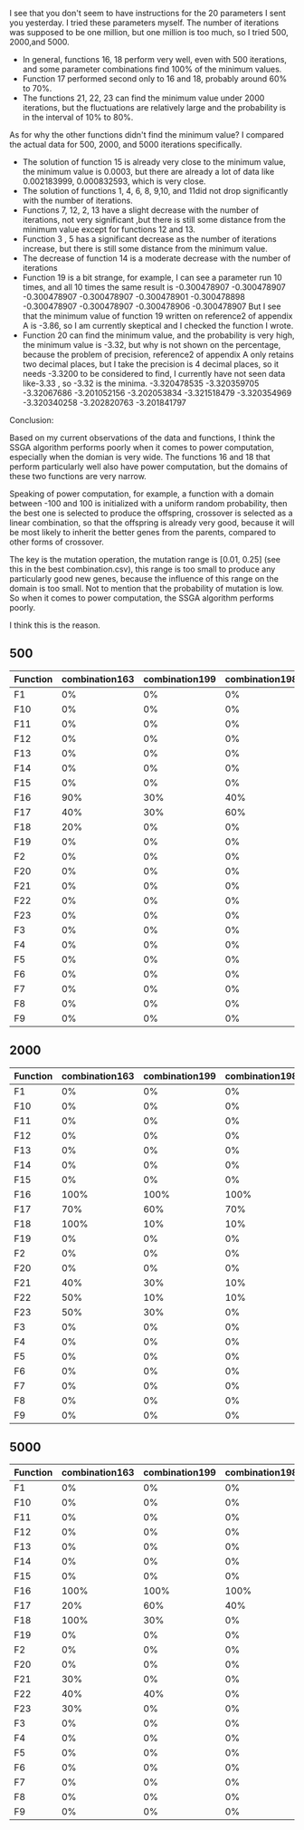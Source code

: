 I see that you don't seem to have instructions for the 20 parameters I sent you yesterday. I tried these parameters myself.
The number of iterations was supposed to be one million, but one million is too much, so I tried 500, 2000,and 5000.

- In general, functions 16, 18 perform very well, even with 500 iterations, and some parameter combinations find 100% of the minimum values.
- Function 17 performed second only to 16 and 18, probably around 60% to 70%.
- The functions 21, 22, 23 can find the minimum value under 2000 iterations, but the fluctuations are relatively large and the probability is in the interval of 10% to 80%.

As for why the other functions didn't find the minimum value? I compared the actual data for 500, 2000, and 5000 iterations specifically.

- The solution of function 15 is already very close to the minimum value, the minimum value is 0.0003, but there are already a lot of data like 0.002183999, 0.000832593, which is very close.
- The solution of functions 1, 4, 6, 8, 9,10, and 11did not drop significantly with the number of iterations.
- Functions 7, 12, 2, 13 have a slight decrease with the number of iterations, not very significant ,but there is still some distance from the minimum value except for functions 12 and 13.
- Function 3 , 5 has a significant decrease as the number of iterations increase, but there is still some distance from the minimum value.
- The decrease of function 14 is a moderate decrease with the number of iterations
- Function 19 is a bit strange, for example, I can see a parameter run 10 times, and all 10 times the same result is
  -0.300478907
  -0.300478907
  -0.300478907
  -0.300478907
  -0.300478901
  -0.300478898
  -0.300478907
  -0.300478907
  -0.300478906
  -0.300478907
  But I see that the minimum value of function 19 written on reference2 of appendix A is -3.86, so I am currently skeptical and I checked the function I wrote.
- Function 20 can find the minimum value, and the probability is very high, the minimum value is -3.32, but why is not shown on the percentage, because the problem of precision, reference2 of appendix A only retains two decimal places, but I take the precision is 4 decimal places, so it needs -3.3200 to be considered to find, I currently have not seen data like-3.33 , so -3.32 is the minima.
  -3.320478535
  -3.320359705
  -3.32067686
  -3.201052156
  -3.202053834
  -3.321518479
  -3.320354969
  -3.320340258
  -3.202820763
  -3.201841797

Conclusion:

Based on my current observations of the data and functions, I think the SSGA algorithm performs poorly when it comes to power computation, especially when the domian is very wide. The functions 16 and 18 that perform particularly well also have power computation, but the domains of these two functions are very narrow.

Speaking of power computation, for example, a function with a domain between -100 and 100 is initialized with a uniform random probability, then the best one is selected to produce the offspring, crossover is selected as a linear combination, so that the offspring is already very good, because it will be most likely to inherit the better genes from the parents, compared to other forms of crossover.

The key is the mutation operation, the mutation range is [0.01, 0.25] (see this in the best combination.csv), this range is too small to produce any particularly good new genes, because the influence of this range on the domain is too small. Not to mention that the probability of mutation is low. So when it comes to power computation, the SSGA algorithm performs poorly.

I think this is the reason.

## 500

| Function | combination163 | combination199 | combination198 | combination23 | combination22 | combination59 | combination95 | combination146 | combination164 | combination162 | combination145 | combination182 | combination144 | combination180 | combination181 | combination5 | combination41 | combination21 | combination110 | combination128 |
| -------- | -------------- | -------------- | -------------- | ------------- | ------------- | ------------- | ------------- | -------------- | -------------- | -------------- | -------------- | -------------- | -------------- | -------------- | -------------- | ------------ | ------------- | ------------- | -------------- | -------------- |
| F1       | 0%             | 0%             | 0%             | 0%            | 0%            | 0%            | 0%            | 0%             | 0%             | 0%             | 0%             | 0%             | 0%             | 0%             | 0%             | 0%           | 0%            | 0%            | 0%             | 0%             |
| F10      | 0%             | 0%             | 0%             | 0%            | 0%            | 0%            | 0%            | 0%             | 0%             | 0%             | 0%             | 0%             | 0%             | 0%             | 0%             | 0%           | 0%            | 0%            | 0%             | 0%             |
| F11      | 0%             | 0%             | 0%             | 0%            | 0%            | 0%            | 0%            | 0%             | 0%             | 0%             | 0%             | 0%             | 0%             | 0%             | 0%             | 0%           | 0%            | 0%            | 0%             | 0%             |
| F12      | 0%             | 0%             | 0%             | 0%            | 0%            | 0%            | 0%            | 0%             | 0%             | 0%             | 0%             | 0%             | 0%             | 0%             | 0%             | 0%           | 0%            | 0%            | 0%             | 0%             |
| F13      | 0%             | 0%             | 0%             | 0%            | 0%            | 0%            | 0%            | 0%             | 0%             | 0%             | 0%             | 0%             | 0%             | 0%             | 0%             | 0%           | 0%            | 0%            | 0%             | 0%             |
| F14      | 0%             | 0%             | 0%             | 0%            | 0%            | 0%            | 0%            | 0%             | 0%             | 0%             | 0%             | 0%             | 0%             | 0%             | 0%             | 0%           | 0%            | 0%            | 0%             | 0%             |
| F15      | 0%             | 0%             | 0%             | 0%            | 0%            | 0%            | 0%            | 0%             | 0%             | 0%             | 0%             | 0%             | 0%             | 0%             | 0%             | 0%           | 0%            | 0%            | 0%             | 0%             |
| F16      | 90%            | 30%            | 40%            | 90%           | 70%           | 100%          | 100%          | 100%           | 100%           | 10%            | 100%           | 90%            | 100%           | 100%           | 90%            | 80%          | 100%          | 20%           | 100%           | 100%           |
| F17      | 40%            | 30%            | 60%            | 40%           | 40%           | 20%           | 50%           | 50%            | 50%            | 40%            | 30%            | 60%            | 20%            | 70%            | 70%            | 70%          | 50%           | 30%           | 30%            | 30%            |
| F18      | 20%            | 0%             | 0%             | 50%           | 10%           | 40%           | 40%           | 100%           | 20%            | 0%             | 50%            | 0%             | 50%            | 0%             | 10%            | 30%          | 50%           | 0%            | 100%           | 90%            |
| F19      | 0%             | 0%             | 0%             | 0%            | 0%            | 0%            | 0%            | 0%             | 0%             | 0%             | 0%             | 0%             | 0%             | 0%             | 0%             | 0%           | 0%            | 0%            | 0%             | 0%             |
| F2       | 0%             | 0%             | 0%             | 0%            | 0%            | 0%            | 0%            | 0%             | 0%             | 0%             | 0%             | 0%             | 0%             | 0%             | 0%             | 0%           | 0%            | 0%            | 0%             | 0%             |
| F20      | 0%             | 0%             | 0%             | 0%            | 0%            | 0%            | 0%            | 10%            | 0%             | 0%             | 0%             | 10%            | 0%             | 0%             | 0%             | 0%           | 0%            | 0%            | 0%             | 0%             |
| F21      | 0%             | 0%             | 0%             | 0%            | 0%            | 0%            | 0%            | 0%             | 0%             | 0%             | 0%             | 0%             | 0%             | 0%             | 0%             | 0%           | 0%            | 0%            | 0%             | 0%             |
| F22      | 0%             | 0%             | 0%             | 0%            | 0%            | 0%            | 0%            | 0%             | 0%             | 0%             | 0%             | 0%             | 0%             | 0%             | 0%             | 0%           | 0%            | 0%            | 0%             | 0%             |
| F23      | 0%             | 0%             | 0%             | 0%            | 0%            | 0%            | 0%            | 0%             | 0%             | 0%             | 0%             | 0%             | 0%             | 0%             | 0%             | 0%           | 0%            | 0%            | 0%             | 0%             |
| F3       | 0%             | 0%             | 0%             | 0%            | 0%            | 0%            | 0%            | 0%             | 0%             | 0%             | 0%             | 0%             | 0%             | 0%             | 0%             | 0%           | 0%            | 0%            | 0%             | 0%             |
| F4       | 0%             | 0%             | 0%             | 0%            | 0%            | 0%            | 0%            | 0%             | 0%             | 0%             | 0%             | 0%             | 0%             | 0%             | 0%             | 0%           | 0%            | 0%            | 0%             | 0%             |
| F5       | 0%             | 0%             | 0%             | 0%            | 0%            | 0%            | 0%            | 0%             | 0%             | 0%             | 0%             | 0%             | 0%             | 0%             | 0%             | 0%           | 0%            | 0%            | 0%             | 0%             |
| F6       | 0%             | 0%             | 0%             | 0%            | 0%            | 0%            | 0%            | 0%             | 0%             | 0%             | 0%             | 0%             | 0%             | 0%             | 0%             | 0%           | 0%            | 0%            | 0%             | 0%             |
| F7       | 0%             | 0%             | 0%             | 0%            | 0%            | 0%            | 0%            | 0%             | 0%             | 0%             | 0%             | 0%             | 0%             | 0%             | 0%             | 0%           | 0%            | 0%            | 0%             | 0%             |
| F8       | 0%             | 0%             | 0%             | 0%            | 0%            | 0%            | 0%            | 0%             | 0%             | 0%             | 0%             | 0%             | 0%             | 0%             | 0%             | 0%           | 0%            | 0%            | 0%             | 0%             |
| F9       | 0%             | 0%             | 0%             | 0%            | 0%            | 0%            | 0%            | 0%             | 0%             | 0%             | 0%             | 0%             | 0%             | 0%             | 0%             | 0%           | 0%            | 0%            | 0%             | 0%             |

## 2000

| Function | combination163 | combination199 | combination198 | combination23 | combination22 | combination59 | combination95 | combination146 | combination164 | combination162 | combination145 | combination182 | combination144 | combination180 | combination181 | combination5 | combination41 | combination21 | combination110 | combination128 |
| -------- | -------------- | -------------- | -------------- | ------------- | ------------- | ------------- | ------------- | -------------- | -------------- | -------------- | -------------- | -------------- | -------------- | -------------- | -------------- | ------------ | ------------- | ------------- | -------------- | -------------- |
| F1       | 0%             | 0%             | 0%             | 0%            | 0%            | 0%            | 0%            | 0%             | 0%             | 0%             | 0%             | 0%             | 0%             | 0%             | 0%             | 0%           | 0%            | 0%            | 0%             | 0%             |
| F10      | 0%             | 0%             | 0%             | 0%            | 0%            | 0%            | 0%            | 0%             | 0%             | 0%             | 0%             | 0%             | 0%             | 0%             | 0%             | 0%           | 0%            | 0%            | 0%             | 0%             |
| F11      | 0%             | 0%             | 0%             | 0%            | 0%            | 0%            | 0%            | 0%             | 0%             | 0%             | 0%             | 0%             | 0%             | 0%             | 0%             | 0%           | 0%            | 0%            | 0%             | 0%             |
| F12      | 0%             | 0%             | 0%             | 0%            | 0%            | 0%            | 0%            | 0%             | 0%             | 0%             | 0%             | 0%             | 0%             | 0%             | 0%             | 0%           | 0%            | 0%            | 0%             | 0%             |
| F13      | 0%             | 0%             | 0%             | 0%            | 0%            | 0%            | 0%            | 0%             | 0%             | 0%             | 0%             | 0%             | 0%             | 0%             | 0%             | 0%           | 0%            | 0%            | 0%             | 0%             |
| F14      | 0%             | 0%             | 0%             | 0%            | 0%            | 0%            | 0%            | 0%             | 0%             | 0%             | 0%             | 0%             | 0%             | 0%             | 0%             | 0%           | 0%            | 0%            | 0%             | 0%             |
| F15      | 0%             | 0%             | 0%             | 0%            | 0%            | 0%            | 0%            | 0%             | 0%             | 10%            | 0%             | 0%             | 0%             | 0%             | 0%             | 0%           | 0%            | 0%            | 0%             | 0%             |
| F16      | 100%           | 100%           | 100%           | 100%          | 100%          | 100%          | 100%          | 100%           | 100%           | 100%           | 100%           | 100%           | 100%           | 100%           | 100%           | 80%          | 90%           | 100%          | 100%           | 100%           |
| F17      | 70%            | 60%            | 70%            | 40%           | 50%           | 70%           | 50%           | 60%            | 20%            | 10%            | 80%            | 60%            | 50%            | 30%            | 40%            | 40%          | 80%           | 40%           | 50%            | 50%            |
| F18      | 100%           | 10%            | 10%            | 80%           | 90%           | 90%           | 90%           | 100%           | 100%           | 100%           | 100%           | 10%            | 100%           | 0%             | 20%            | 70%          | 70%           | 80%           | 90%            | 100%           |
| F19      | 0%             | 0%             | 0%             | 0%            | 0%            | 0%            | 0%            | 0%             | 0%             | 0%             | 0%             | 0%             | 0%             | 0%             | 0%             | 0%           | 0%            | 0%            | 0%             | 0%             |
| F2       | 0%             | 0%             | 0%             | 0%            | 0%            | 0%            | 0%            | 0%             | 0%             | 0%             | 0%             | 0%             | 0%             | 0%             | 0%             | 0%           | 0%            | 0%            | 0%             | 0%             |
| F20      | 0%             | 0%             | 0%             | 0%            | 0%            | 0%            | 10%           | 10%            | 0%             | 0%             | 0%             | 10%            | 0%             | 0%             | 10%            | 0%           | 0%            | 0%            | 0%             | 10%            |
| F21      | 40%            | 30%            | 10%            | 0%            | 0%            | 0%            | 10%           | 70%            | 40%            | 20%            | 60%            | 50%            | 40%            | 10%            | 20%            | 0%           | 0%            | 0%            | 30%            | 10%            |
| F22      | 50%            | 10%            | 10%            | 0%            | 0%            | 0%            | 10%           | 10%            | 30%            | 30%            | 50%            | 50%            | 20%            | 30%            | 20%            | 0%           | 0%            | 0%            | 20%            | 80%            |
| F23      | 50%            | 30%            | 0%             | 0%            | 0%            | 0%            | 0%            | 10%            | 10%            | 60%            | 10%            | 20%            | 20%            | 30%            | 20%            | 0%           | 0%            | 0%            | 40%            | 40%            |
| F3       | 0%             | 0%             | 0%             | 0%            | 0%            | 0%            | 0%            | 0%             | 0%             | 0%             | 0%             | 0%             | 0%             | 0%             | 0%             | 0%           | 0%            | 0%            | 0%             | 0%             |
| F4       | 0%             | 0%             | 0%             | 0%            | 0%            | 0%            | 0%            | 0%             | 0%             | 0%             | 0%             | 0%             | 0%             | 0%             | 0%             | 0%           | 0%            | 0%            | 0%             | 0%             |
| F5       | 0%             | 0%             | 0%             | 0%            | 0%            | 0%            | 0%            | 0%             | 0%             | 0%             | 0%             | 0%             | 0%             | 0%             | 0%             | 0%           | 0%            | 0%            | 0%             | 0%             |
| F6       | 0%             | 0%             | 0%             | 0%            | 0%            | 0%            | 0%            | 0%             | 0%             | 0%             | 0%             | 0%             | 0%             | 0%             | 0%             | 0%           | 0%            | 0%            | 0%             | 0%             |
| F7       | 0%             | 0%             | 0%             | 0%            | 0%            | 0%            | 0%            | 0%             | 0%             | 0%             | 0%             | 0%             | 0%             | 0%             | 0%             | 0%           | 0%            | 0%            | 0%             | 0%             |
| F8       | 0%             | 0%             | 0%             | 0%            | 0%            | 0%            | 0%            | 0%             | 0%             | 0%             | 0%             | 0%             | 0%             | 0%             | 0%             | 0%           | 0%            | 0%            | 0%             | 0%             |
| F9       | 0%             | 0%             | 0%             | 0%            | 0%            | 0%            | 0%            | 0%             | 0%             | 0%             | 0%             | 0%             | 0%             | 0%             | 0%             | 0%           | 0%            | 0%            | 0%             | 0%             |

## 5000

| Function | combination163 | combination199 | combination198 | combination23 | combination22 | combination59 | combination95 | combination146 | combination164 | combination162 | combination145 | combination182 | combination144 | combination180 | combination181 | combination5 | combination41 | combination21 | combination110 | combination128 |
| -------- | -------------- | -------------- | -------------- | ------------- | ------------- | ------------- | ------------- | -------------- | -------------- | -------------- | -------------- | -------------- | -------------- | -------------- | -------------- | ------------ | ------------- | ------------- | -------------- | -------------- |
| F1       | 0%             | 0%             | 0%             | 0%            | 0%            | 0%            | 0%            | 0%             | 0%             | 0%             | 0%             | 0%             | 0%             | 0%             | 0%             | 0%           | 0%            | 0%            | 0%             | 0%             |
| F10      | 0%             | 0%             | 0%             | 0%            | 0%            | 0%            | 0%            | 0%             | 0%             | 0%             | 0%             | 0%             | 0%             | 0%             | 0%             | 0%           | 0%            | 0%            | 0%             | 0%             |
| F11      | 0%             | 0%             | 0%             | 0%            | 0%            | 0%            | 0%            | 0%             | 0%             | 0%             | 0%             | 0%             | 0%             | 0%             | 0%             | 0%           | 0%            | 0%            | 0%             | 0%             |
| F12      | 0%             | 0%             | 0%             | 0%            | 0%            | 0%            | 0%            | 0%             | 0%             | 0%             | 0%             | 0%             | 0%             | 0%             | 0%             | 0%           | 0%            | 0%            | 0%             | 0%             |
| F13      | 0%             | 0%             | 0%             | 0%            | 0%            | 0%            | 0%            | 0%             | 0%             | 0%             | 0%             | 0%             | 0%             | 0%             | 0%             | 0%           | 0%            | 0%            | 0%             | 0%             |
| F14      | 0%             | 0%             | 0%             | 0%            | 0%            | 0%            | 0%            | 0%             | 0%             | 0%             | 0%             | 0%             | 0%             | 0%             | 0%             | 0%           | 0%            | 0%            | 0%             | 0%             |
| F15      | 0%             | 0%             | 0%             | 0%            | 0%            | 0%            | 0%            | 0%             | 0%             | 0%             | 0%             | 0%             | 0%             | 0%             | 0%             | 0%           | 0%            | 0%            | 0%             | 0%             |
| F16      | 100%           | 100%           | 100%           | 100%          | 90%           | 100%          | 100%          | 100%           | 100%           | 100%           | 90%            | 100%           | 100%           | 100%           | 100%           | 90%          | 90%           | 100%          | 100%           | 100%           |
| F17      | 20%            | 60%            | 40%            | 60%           | 40%           | 70%           | 70%           | 30%            | 60%            | 40%            | 40%            | 50%            | 60%            | 50%            | 60%            | 60%          | 40%           | 40%           | 40%            | 30%            |
| F18      | 100%           | 30%            | 0%             | 90%           | 100%          | 90%           | 90%           | 100%           | 100%           | 100%           | 100%           | 10%            | 100%           | 20%            | 30%            | 70%          | 40%           | 90%           | 90%            | 100%           |
| F19      | 0%             | 0%             | 0%             | 0%            | 0%            | 0%            | 0%            | 0%             | 0%             | 0%             | 0%             | 0%             | 0%             | 0%             | 0%             | 0%           | 0%            | 0%            | 0%             | 0%             |
| F2       | 0%             | 0%             | 0%             | 0%            | 0%            | 0%            | 0%            | 0%             | 0%             | 0%             | 0%             | 0%             | 0%             | 0%             | 0%             | 0%           | 0%            | 0%            | 0%             | 0%             |
| F20      | 0%             | 0%             | 0%             | 0%            | 0%            | 0%            | 0%            | 10%            | 0%             | 0%             | 10%            | 0%             | 10%            | 0%             | 10%            | 0%           | 0%            | 0%            | 0%             | 10%            |
| F21      | 30%            | 0%             | 0%             | 0%            | 0%            | 0%            | 0%            | 30%            | 60%            | 40%            | 40%            | 40%            | 30%            | 30%            | 20%            | 0%           | 0%            | 0%            | 40%            | 0%             |
| F22      | 40%            | 40%            | 0%             | 0%            | 0%            | 0%            | 0%            | 50%            | 40%            | 0%             | 50%            | 0%             | 10%            | 30%            | 20%            | 0%           | 0%            | 0%            | 10%            | 70%            |
| F23      | 30%            | 0%             | 0%             | 0%            | 0%            | 0%            | 0%            | 10%            | 20%            | 50%            | 60%            | 30%            | 30%            | 10%            | 20%            | 0%           | 0%            | 0%            | 20%            | 10%            |
| F3       | 0%             | 0%             | 0%             | 0%            | 0%            | 0%            | 0%            | 0%             | 0%             | 0%             | 0%             | 0%             | 0%             | 0%             | 0%             | 0%           | 0%            | 0%            | 0%             | 0%             |
| F4       | 0%             | 0%             | 0%             | 0%            | 0%            | 0%            | 0%            | 0%             | 0%             | 0%             | 0%             | 0%             | 0%             | 0%             | 0%             | 0%           | 0%            | 0%            | 0%             | 0%             |
| F5       | 0%             | 0%             | 0%             | 0%            | 0%            | 0%            | 0%            | 0%             | 0%             | 0%             | 0%             | 0%             | 0%             | 0%             | 0%             | 0%           | 0%            | 0%            | 0%             | 0%             |
| F6       | 0%             | 0%             | 0%             | 0%            | 0%            | 0%            | 0%            | 0%             | 0%             | 0%             | 0%             | 0%             | 0%             | 0%             | 0%             | 0%           | 0%            | 0%            | 0%             | 0%             |
| F7       | 0%             | 0%             | 0%             | 0%            | 0%            | 0%            | 0%            | 0%             | 0%             | 0%             | 0%             | 0%             | 0%             | 0%             | 0%             | 0%           | 0%            | 0%            | 0%             | 0%             |
| F8       | 0%             | 0%             | 0%             | 0%            | 0%            | 0%            | 0%            | 0%             | 0%             | 0%             | 0%             | 0%             | 0%             | 0%             | 0%             | 0%           | 0%            | 0%            | 0%             | 0%             |
| F9       | 0%             | 0%             | 0%             | 0%            | 0%            | 0%            | 0%            | 0%             | 0%             | 0%             | 0%             | 0%             | 0%             | 0%             | 0%             | 0%           | 0%            | 0%            | 0%             | 0%             |